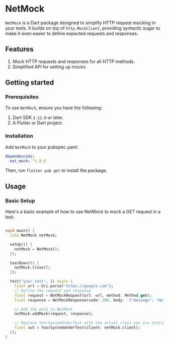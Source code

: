 # NetMock

`NetMock` is a Dart package designed to simplify HTTP request mocking in your tests. It builds on
top of `http.MockClient`, providing syntactic sugar to make it even easier to define expected requests
and responses.

## Features

1. Mock HTTP requests and responses for all HTTP methods.
2. Simplified API for setting up mocks.

## Getting started

### Prerequisites

To use `NetMock`, ensure you have the following:

1. Dart SDK `2.12.0` or later.
2. A Flutter or Dart project.

### Installation

Add `NetMock` to your pubspec.yaml:

```yaml
dependencies:
  net_mock: ^1.0.0
```

Then, run `flutter pub get` to install the package.

## Usage

### Basic Setup

Here's a basic example of how to use NetMock to mock a GET request in a test:

```dart

void main() {
  late NetMock netMock;

  setUp(() {
    netMock = NetMock();
  });

  tearDown(() {
    netMock.close();
  });

  test("your test", () async {
    final url = Uri.parse('https://google.com');
    // Define the request and response
    final request = NetMockRequest(url: url, method: Method.get);
    final response = NetMockResponse(code: 200, body: '{"message": "Hello, world!"}');

    // Add the mock to NetMock
    netMock.addMock(request, response);

    // Replace YourSystemUnderTest with the actual class you are testing
    final sut = YourSystemUnderTest(client: netMock.client);
  });
}


```

